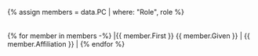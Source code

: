 {% assign members = data.PC | where: "Role", role %}

|                    |                    |
|--------------------|--------------------|
{% for member in members -%}
|{{ member.First }} {{ member.Given }} | {{ member.Affiliation }} |
{% endfor %}
